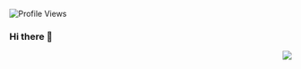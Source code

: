 ![Profile Views](https://visitor-badge.glitch.me/badge?page_id=mehedijaman&left_color=green&right_color=red)
### Hi there 👋
<img align="right" src="https://github-readme-stats.vercel.app/api?username=mehedijaman&show_icons=true&icon_color=CE1D2D&text_color=718096&bg_color=00000000&hide_title=true&hide_border=true" />
<!--
**mehedijaman/mehedijaman** is a ✨ _special_ ✨ repository because its `README.md` (this file) appears on your GitHub profile.

Here are some ideas to get you started:

- 🔭 I’m currently working on ...
- 🌱 I’m currently learning ...
- 👯 I’m looking to collaborate on ...
- 🤔 I’m looking for help with ...
- 💬 Ask me about ...
- 📫 How to reach me: ...
- 😄 Pronouns: ...
- ⚡ Fun fact: ...
-->
